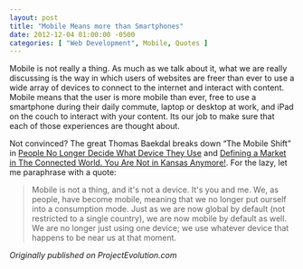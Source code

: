 ```yaml
---
layout: post
title: "Mobile Means more than Smartphones"
date: 2012-12-04 01:00:00 -0500
categories: [ "Web Development", Mobile, Quotes ]
---
```


Mobile is not really a thing. As much as we talk about it, what we are really discussing is the way in which users of websites are freer than ever to use a wide array of devices to connect to the internet and interact with content. Mobile means that the user is more mobile than ever, free to use a smartphone during their daily commute, laptop or desktop at work, and iPad on the couch to interact with your content. Its our job to make sure that each of those experiences are thought about.

Not convinced? The great Thomas Baekdal breaks down “The Mobile Shift” in [People No Longer Decide What Device They Use](https://www.baekdal.com/insights/people-no-longer-decide-what-device-they-use) and [Defining a Market in The Connected World. You Are Not in Kansas Anymore!](https://www.baekdal.com/insights/defining-a-market-in-the-connected-world-you-are-not-in-kansas-anymore). For the lazy, let me paraphrase with a quote:

> Mobile is not a thing, and it's not a device. It's you and me. We, as people, have become mobile, meaning that we no longer put ourself into a consumption mode. Just as we are now global by default (not restricted to a single country), we are now mobile by default as well. We are no longer just using one device; we use whatever device that happens to be near us at that moment.

*Originally published on ProjectEvolution.com*
